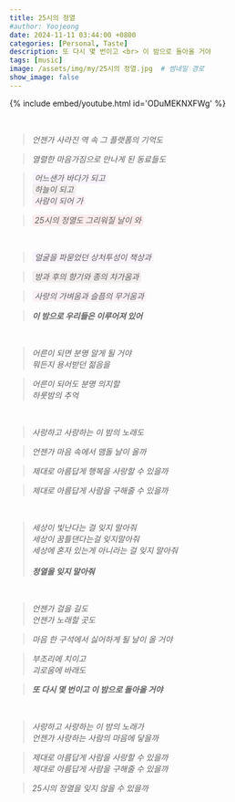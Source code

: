 ```yaml
---
title: 25시의 정열
#author: Yoojeong
date: 2024-11-11 03:44:00 +0800
categories: [Personal, Taste]
description: 또 다시 몇 번이고 <br> 이 밤으로 돌아올 거야
tags: [music]
image: /assets/img/my/25시의 정열.jpg  # 썸네일 경로
show_image: false
---
```


{% include embed/youtube.html id='ODuMEKNXFWg' %}

<br>

> *언젠가 사라진 역 속 그 플랫폼의 기억도*

> *열렬한 마음가짐으로 만나게 된 동료들도*

> <span style="background-color:#F8F3FC; padding:0.1em 0.3em; border-radius:4px;">*어느샌가 바다가 되고*</span> <br>
> <span style="background-color:#F3EEEE; padding:0.1em 0.3em; border-radius:4px;">*하늘이 되고*</span> <br>
> <span style="background-color:#FBF1F6; padding:0.1em 0.3em; border-radius:4px;">*사람이 되어 가*</span>

> <span style="background-color:#FBEBEC; padding:0.1em 0.3em; border-radius:4px;">*25시의 정열도 그리워질 날이 와*</span>

<br>

> <span style="background-color:#F8F3FC; padding:0.1em 0.3em; border-radius:4px;">*얼굴을 파묻었던 상처투성이 책상과*</span>

> <span style="background-color:#F3EEEE; padding:0.1em 0.3em; border-radius:4px;">*방과 후의 향기와 종의 차가움과*</span>

> <span style="background-color:#FBF1F6; padding:0.1em 0.3em; border-radius:4px;">*사랑의 가벼움과 슬픔의 무거움과*</span>

> ***이 밤으로 우리들은 이루어져 있어***

<br>

> *어른이 되면 분명 알게 될 거야* <br>
> *뭐든지 용서받던 젊음을*

> *어른이 되어도 분명 의지할* <br>
> *하룻밤의 추억*

<br>

> *사랑하고 사랑하는 이 밤의 노래도*

> *언젠가 마음 속에서 맴돌 날이 올까*

> *제대로 아름답게 행복을 사랑할 수 있을까*

> *제대로 아름답게 사람을 구해줄 수 있을까*
 
 <br>

> *세상이 빛난다는 걸 잊지 말아줘* <br>
> *세상이 꿈틀댄다는걸 잊지말아줘* <br>
> *세상에 혼자 있는게 아니라는 걸 잊지 말아줘* <br>
> <br>
> ***정열을 잊지 말아줘***

<br>

> *언젠가 걸을 길도* <br>
> *언젠가 노래할 곳도*

> *마음 한 구석에서 싫어하게 될 날이 올 거야*

> *부조리에 치이고* <br>
> *괴로움에 바래도*

> ***또 다시 몇 번이고 이 밤으로 돌아올 거야***

<br>

> *사랑하고 사랑하는 이 밤의 노래가* <br>
> *언젠가 사랑하는 사람의 마음에 닿을까*

> *제대로 아름답게 사람을 사랑할 수 있을까* <br>
> *제대로 아름답게 사람을 구해줄 수 있을까*

> *25시의 정열을 잊지 않을 수 있을까*
